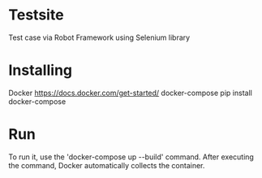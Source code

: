 # Testsite
Test case via Robot Framework using Selenium library
# Installing
Docker 
https://docs.docker.com/get-started/
docker-compose
pip install docker-compose

# Run
To run it, use the 'docker-compose up --build' command.
After executing the command, Docker automatically collects the container.